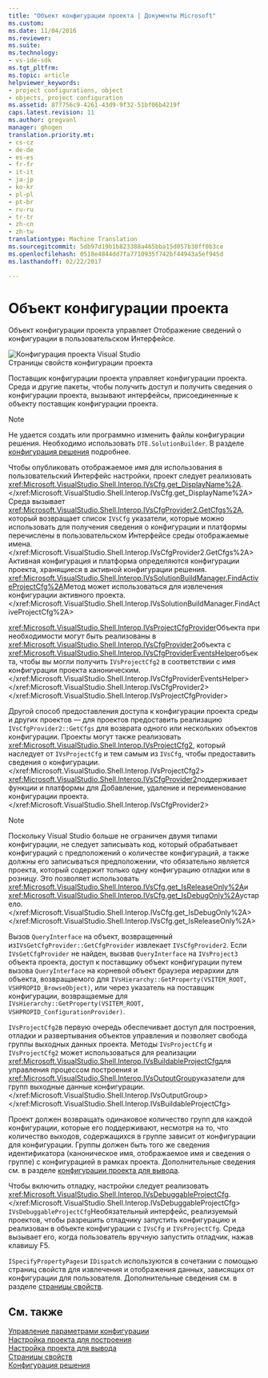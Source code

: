 ```yaml
---
title: "Объект конфигурации проекта | Документы Microsoft"
ms.custom: 
ms.date: 11/04/2016
ms.reviewer: 
ms.suite: 
ms.technology:
- vs-ide-sdk
ms.tgt_pltfrm: 
ms.topic: article
helpviewer_keywords:
- project configurations, object
- objects, project configuration
ms.assetid: 877756c9-4261-43d9-9f32-51bf06b4219f
caps.latest.revision: 11
ms.author: gregvanl
manager: ghogen
translation.priority.mt:
- cs-cz
- de-de
- es-es
- fr-fr
- it-it
- ja-jp
- ko-kr
- pl-pl
- pt-br
- ru-ru
- tr-tr
- zh-cn
- zh-tw
translationtype: Machine Translation
ms.sourcegitcommit: 5db97d19b1b823388a465bba15d057b30ff0b3ce
ms.openlocfilehash: 0518e4844dd7fa7710935f742bf44943a5ef945d
ms.lasthandoff: 02/22/2017

---
```

# <a name="project-configuration-object"></a>Объект конфигурации проекта
Объект конфигурации проекта управляет Отображение сведений о конфигурации в пользовательском Интерфейсе.  
  
 ![Конфигурация проекта Visual Studio](../../extensibility/internals/media/vsprojectcfg.gif "vsProjectCfg")  
Страницы свойств конфигурации проекта  
  
 Поставщик конфигурации проекта управляет конфигурации проекта. Среда и другие пакеты, чтобы получить доступ и получить сведения о конфигурации проекта, вызывают интерфейсы, присоединенные к объекту поставщик конфигурации проекта.  
  
> [!NOTE]
>  Не удается создать или программно изменить файлы конфигурации решения. Необходимо использовать `DTE.SolutionBuilder`. В разделе [конфигурация решения](../../extensibility/internals/solution-configuration.md) подробнее.  
  
 Чтобы опубликовать отображаемое имя для использования в пользовательский Интерфейс настройки, проект следует реализовать <xref:Microsoft.VisualStudio.Shell.Interop.IVsCfg.get_DisplayName%2A>.</xref:Microsoft.VisualStudio.Shell.Interop.IVsCfg.get_DisplayName%2A> Среда вызывает <xref:Microsoft.VisualStudio.Shell.Interop.IVsCfgProvider2.GetCfgs%2A>, который возвращает список `IVsCfg` указатели, которые можно использовать для получения сведения о конфигурации и платформы перечислены в пользовательском Интерфейсе среды отображаемые имена.</xref:Microsoft.VisualStudio.Shell.Interop.IVsCfgProvider2.GetCfgs%2A> Активная конфигурация и платформа определяются конфигурации проекта, хранящиеся в активной конфигурации решения. <xref:Microsoft.VisualStudio.Shell.Interop.IVsSolutionBuildManager.FindActiveProjectCfg%2A>Метод может использоваться для извлечения конфигурации активного проекта.</xref:Microsoft.VisualStudio.Shell.Interop.IVsSolutionBuildManager.FindActiveProjectCfg%2A>  
  
 <xref:Microsoft.VisualStudio.Shell.Interop.IVsProjectCfgProvider>Объекта при необходимости могут быть реализованы в <xref:Microsoft.VisualStudio.Shell.Interop.IVsCfgProvider2>объекта с <xref:Microsoft.VisualStudio.Shell.Interop.IVsCfgProviderEventsHelper>объекта, чтобы вы могли получить `IVsProjectCfg2` в соответствии с имя конфигурации проекта каноническим.</xref:Microsoft.VisualStudio.Shell.Interop.IVsCfgProviderEventsHelper> </xref:Microsoft.VisualStudio.Shell.Interop.IVsCfgProvider2> </xref:Microsoft.VisualStudio.Shell.Interop.IVsProjectCfgProvider>  
  
 Другой способ предоставления доступа к конфигурации проекта среды и других проектов — для проектов предоставить реализацию `IVsCfgProvider2::GetCfgs` для возврата одного или нескольких объектов конфигурации. Проекты могут также реализовать <xref:Microsoft.VisualStudio.Shell.Interop.IVsProjectCfg2>, который наследует от `IVsProjectCfg` и тем самым из `IVsCfg`, чтобы предоставить сведения о конфигурации.</xref:Microsoft.VisualStudio.Shell.Interop.IVsProjectCfg2> <xref:Microsoft.VisualStudio.Shell.Interop.IVsCfgProvider2>поддерживает функции и платформы для Добавление, удаление и переименование конфигурации проекта.</xref:Microsoft.VisualStudio.Shell.Interop.IVsCfgProvider2>  
  
> [!NOTE]
>  Поскольку Visual Studio больше не ограничен двумя типами конфигурации, не следует записывать код, который обрабатывает конфигураций с предположений о количестве конфигураций, а также должны его записываться предположении, что обязательно является проекта, который содержит только одну конфигурацию отладки или в розницу. Это позволяет использовать <xref:Microsoft.VisualStudio.Shell.Interop.IVsCfg.get_IsReleaseOnly%2A>и <xref:Microsoft.VisualStudio.Shell.Interop.IVsCfg.get_IsDebugOnly%2A>устарело.</xref:Microsoft.VisualStudio.Shell.Interop.IVsCfg.get_IsDebugOnly%2A> </xref:Microsoft.VisualStudio.Shell.Interop.IVsCfg.get_IsReleaseOnly%2A>  
  
 Вызов `QueryInterface` на объект, возвращенный из`IVsGetCfgProvider::GetCfgProvider` извлекает `IVsCfgProvider2`. Если `IVsGetCfgProvider` не найден, вызвав `QueryInterface` на `IVsProject3` объекта проекта, доступ к поставщику объект конфигурации путем вызова `QueryInterface` на корневой объект браузера иерархии для объекта, возвращаемого для `IVsHierarchy::GetProperty(VSITEM_ROOT, VSHPROPID_BrowseObject)`, или через указатель на поставщик конфигурации, возвращаемые для `IVsHierarchy::GetProperty(VSITEM_ROOT, VSHPROPID_ConfigurationProvider)`.  
  
 `IVsProjectCfg2`в первую очередь обеспечивает доступ для построения, отладки и развертывания объектов управления и позволяет свобода группы выходных данных проекта. Методы `IVsProjectCfg` и `IVsProjectCfg2` может использоваться для реализации <xref:Microsoft.VisualStudio.Shell.Interop.IVsBuildableProjectCfg>для управления процессом построения и <xref:Microsoft.VisualStudio.Shell.Interop.IVsOutputGroup>указатели для групп выходные данные конфигурации.</xref:Microsoft.VisualStudio.Shell.Interop.IVsOutputGroup> </xref:Microsoft.VisualStudio.Shell.Interop.IVsBuildableProjectCfg>  
  
 Проект должен возвращать одинаковое количество групп для каждой конфигурации, которые его поддерживают, несмотря на то, что количество выходов, содержащихся в группе зависит от конфигурации для конфигурации. Группы должен быть того же сведения идентификатора (каноническое имя, отображаемое имя и сведения о группе) с конфигурацией в рамках проекта. Дополнительные сведения см. в разделе [конфигурации проекта для вывода](../../extensibility/internals/project-configuration-for-output.md).  
  
 Чтобы включить отладку, настройки следует реализовать <xref:Microsoft.VisualStudio.Shell.Interop.IVsDebuggableProjectCfg>.</xref:Microsoft.VisualStudio.Shell.Interop.IVsDebuggableProjectCfg> `IVsDebuggableProjectCfg`Необязательный интерфейс, реализуемый проектов, чтобы разрешить отладчику запустить конфигурацию и реализован в объекте конфигурации с `IVsCfg` и `IVsProjectCfg`. Среда вызывает его, когда пользователь вручную запустить отладчик, нажав клавишу F5.  
  
 `ISpecifyPropertyPages`и `IDispatch` используются в сочетании с помощью страниц свойств для извлечения и отображения данных, зависящих от конфигурации для пользователя. Дополнительные сведения см. в разделе [страницы свойств](../../extensibility/internals/property-pages.md).  
  
## <a name="see-also"></a>См. также  
 [Управление параметрами конфигурации](../../extensibility/internals/managing-configuration-options.md)   
 [Настройка проекта для построения](../../extensibility/internals/project-configuration-for-building.md)   
 [Настройка проекта для вывода](../../extensibility/internals/project-configuration-for-output.md)   
 [Страницы свойств](../../extensibility/internals/property-pages.md)   
 [Конфигурация решения](../../extensibility/internals/solution-configuration.md)
